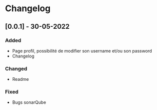 # Changelog

## [0.0.1] - 30-05-2022
### Added 
- Page profil, possibilité de modifier son username et/ou son password
- Changelog

### Changed
- Readme

### Fixed
- Bugs sonarQube
